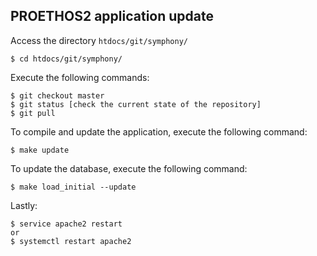 PROETHOS2 application update
----------------------------

Access the directory `htdocs/git/symphony/`

    $ cd htdocs/git/symphony/

Execute the following commands:

    $ git checkout master
    $ git status [check the current state of the repository]
    $ git pull

To compile and update the application, execute the following command:

    $ make update

To update the database, execute the following command:

    $ make load_initial --update

Lastly:

    $ service apache2 restart
    or
    $ systemctl restart apache2
